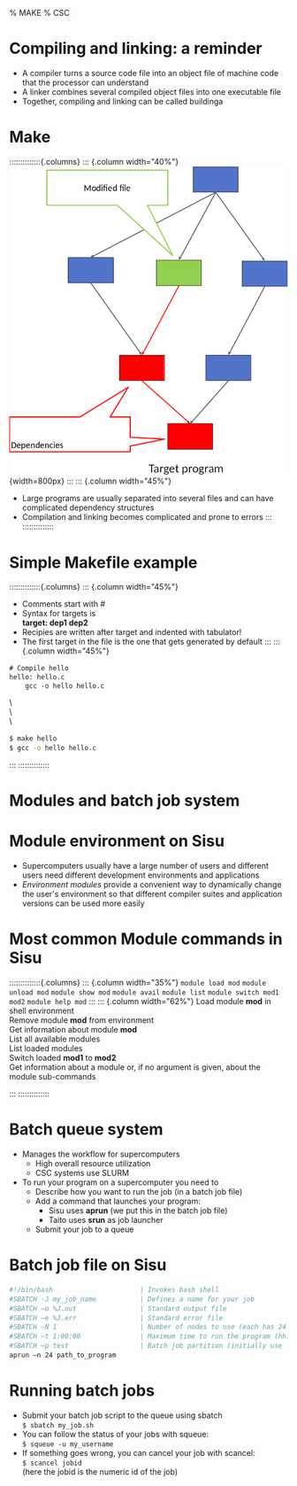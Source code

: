 % MAKE
% CSC

# Compiling and linking: a reminder

- A compiler turns a source code file into an object file of machine code that the processor can understand
- A linker combines several compiled object files into one executable file
- Together, compiling and linking can be called buildinga

# Make

::::::::::::::{.columns}
::: {.column width="40%"}
![](Deptree.png){width=800px}
:::
::: {.column width="45%"}
- Large programs are usually separated into several files and can have complicated dependency structures
- Compilation and linking becomes complicated and prone to errors
:::
::::::::::::::

# Simple Makefile example
::::::::::::::{.columns}
::: {.column width="45%"}
- Comments start with #
- Syntax for targets is  
**target: dep1 dep2**
- Recipies are written after target and indented with tabulator!
- The first target in the file is the one that gets generated by default
:::
::: {.column width="45%"}


```make
# Compile hello
hello: hello.c
	gcc -o hello hello.c
```
\  
\  
\  
   
```bash
$ make hello
$ gcc -o hello hello.c
```

:::
::::::::::::::

# Modules and batch job system

# Module environment on Sisu

- Supercomputers usually have a large number of users and different users need different development environments and applications
- _Environment modules_ provide a convenient way to dynamically change the user's
environment so that different compiler suites and application versions can be used more easily

# Most common Module commands in Sisu
::::::::::::::{.columns}
::: {.column width="35%"}
`module load mod`
`module unload mod`
`module show mod`
`module avail`
`module list`
`module switch mod1 mod2`
`module help mod`
:::
::: {.column width="62%"}
Load module **mod** in shell environment  
Remove module **mod** from environment  
Get information about module **mod**  
List all available modules  
List loaded modules  
Switch loaded **mod1** to **mod2**    
Get information about a module or, if no argument is given, about the module sub-commands  

:::
::::::::::::::

# Batch queue system

- Manages the workflow for supercomputers
	- High overall resource utilization
	- CSC systems use SLURM
- To run your program on a supercomputer you need to
	- Describe how you want to run the job (in a batch job file)
	- Add a command that launches your program: 
		- Sisu uses **aprun** (we put this in the batch job file)
		- Taito uses **srun** as job launcher
	- Submit your job to a queue

# Batch job file on Sisu

```bash
#!/bin/bash                      | Invokes bash shell
#SBATCH -J my_job_name           | Defines a name for your job
#SBATCH –o %J.out                | Standard output file
#SBATCH –e %J.err                | Standard error file
#SBATCH –N 1                     | Number of nodes to use (each has 24 cores)
#SBATCH –t 1:00:00               | Maximum time to run the program (hh:mm:ss)
#SBATCH –p test                  | Batch job partition (initially use ’test’)
aprun –n 24 path_to_program
```

# Running batch jobs
- Submit your batch job script to the queue using sbatch  
		`$ sbatch my_job.sh`
- You can follow the status of your jobs with squeue:  
		`$ squeue -u my_username`
- If something goes wrong, you can cancel your job with scancel:  
		`$ scancel jobid`  
		(here the jobid is the numeric id of the job)
